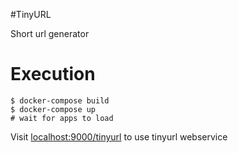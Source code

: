 #TinyURL

Short url generator

# Execution

```
$ docker-compose build 
$ docker-compose up
# wait for apps to load

```

Visit [localhost:9000/tinyurl](http://localhost:9000/tinyurl) to use tinyurl webservice